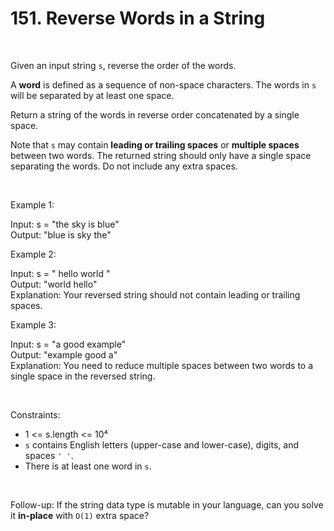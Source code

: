 # 151. Reverse Words in a String

<br>  

Given an input string `s`, reverse the order of the words.

A **word** is defined as a sequence of non-space characters. The words in `s` will be separated by at least one space.

Return a string of the words in reverse order concatenated by a single space.

Note that `s` may contain **leading or trailing spaces** or **multiple spaces** between two words.
The returned string should only have a single space separating the words. Do not include any extra spaces.

<br>  

Example 1:

Input: s = "the sky is blue" <br>
Output: "blue is sky the"

Example 2:

Input: s = "  hello world  " <br>
Output: "world hello" <br>
Explanation: Your reversed string should not contain leading or trailing spaces.

Example 3:

Input: s = "a good   example" <br>
Output: "example good a" <br>
Explanation: You need to reduce multiple spaces between two words to a single space in the reversed string.

<br>  

Constraints:

* 1 <= s.length <= 10⁴
* `s` contains English letters (upper-case and lower-case), digits, and spaces `' '`.
* There is at least one word in `s`.

<br>  

Follow-up: If the string data type is mutable in your language, can you solve it **in-place** with `O(1)` extra space?
